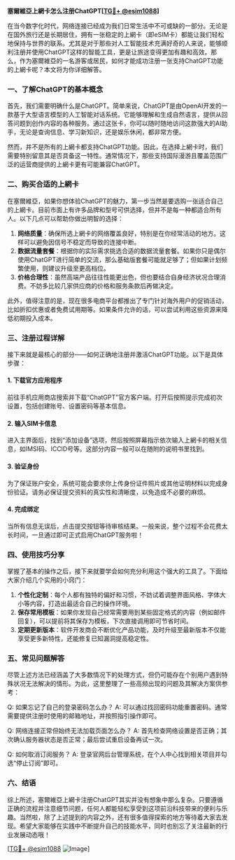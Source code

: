 **塞爾維亞上網卡怎么注册ChatGPT[[TG💪+ @esim1088](https://t.me/s/esim1088)]**

在当今数字化时代，网络连接已经成为我们日常生活中不可或缺的一部分。无论是在国外旅行还是长期居住，拥有一张稳定的上網卡（即eSIM卡）都能让我们轻松地保持与世界的联系。尤其是对于那些对人工智能技术充满好奇的人来说，能够顺利注册并使用ChatGPT这样的智能工具，更是让旅途变得更加有趣和高效。那么，作为塞爾維亞的一名游客或居民，如何才能成功注册一张支持ChatGPT功能的上網卡呢？本文将为你详细解答。

### 一、了解ChatGPT的基本概念

首先，我们需要明确什么是ChatGPT。简单来说，ChatGPT是由OpenAI开发的一款基于大型语言模型的人工智能对话系统。它能够理解和生成自然语言，提供从回答问题到创作内容的各种服务。通过这张卡，你可以随时随地访问这款强大的AI助手，无论是查询信息、学习新知识，还是娱乐休闲，都非常方便。

然而，并不是所有的上網卡都支持ChatGPT功能。因此，在选择上網卡时，我们需要特别留意其是否具备这一特性。通常情况下，那些支持国际漫游且覆盖范围广泛的运营商提供的上網卡更有可能兼容ChatGPT。

### 二、购买合适的上網卡

在塞爾維亞，如果你想体验ChatGPT的魅力，第一步当然是要选购一张适合自己的上網卡。目前市面上有许多品牌和型号可供选择，但并不是每一种都适合所有人。以下几点可以帮助你做出明智的选择：

1. **网络质量**：确保所选上網卡的网络覆盖良好，特别是在你经常活动的地方。这样可以避免因信号不稳定而导致的连接中断。
2. **数据流量套餐**：根据你的实际需求挑选合适的数据流量套餐。如果你只是偶尔使用ChatGPT进行简单的交流，那么基础版套餐可能就足够了；但如果计划频繁使用，则建议升级至更高档位。
3. **价格合理性**：虽然高端产品往往性能更出色，但也要结合自身经济状况合理消费。不妨多比较几家供应商的价格和服务条款后再做决定。

此外，值得注意的是，现在很多电商平台都推出了专门针对海外用户的促销活动，比如折扣优惠或者免费试用期等。如果条件允许的话，可以尝试利用这些资源来降低初期投入成本。

### 三、注册过程详解

接下来就是最核心的部分——如何正确地注册并激活ChatGPT功能。以下是具体步骤：

#### 1. 下载官方应用程序
前往手机应用商店搜索并下载“ChatGPT”官方客户端。打开后按照提示完成初次设置，包括创建账号、设置密码等基本信息。

#### 2. 输入SIM卡信息
进入主界面后，找到“添加设备”选项，然后按照屏幕指示依次输入上網卡的相关信息，如IMSI码、ICCID号等。这部分内容一般可以在随附的说明书里找到。

#### 3. 验证身份
为了保证账户安全，系统可能会要求你上传身份证件照片或其他证明材料以完成身份验证。请务必保证提交资料的真实性和清晰度，以免造成不必要的麻烦。

#### 4. 完成绑定
当所有信息无误后，点击提交按钮等待审核结果。一般来说，整个过程不会花费太长时间，一旦通过即可正式启用ChatGPT服务啦！

### 四、使用技巧分享

掌握了基本的操作之后，接下来就要学会如何充分利用这个强大的工具了。下面给大家介绍几个实用的小窍门：

1. **个性化定制**：每个人都有独特的偏好和习惯，不妨试着调整界面风格、字体大小等内容，打造出最适合自己的操作环境。
2. **保存常用模板**：如果你发现自己经常需要用到某些固定格式的内容（例如邮件回复），可以提前将其保存为模板，下次直接调用即可节省时间。
3. **定期更新版本**：软件开发商会不断优化产品功能，及时升级至最新版本不仅能享受更多新特性，还能修复已知漏洞提高稳定性。

### 五、常见问题解答

尽管上述方法已经涵盖了大多数情况下的处理方式，但仍可能存在个别用户遇到特殊状况无法解决的情形。为此，这里整理了一些高频出现的问题及其解决方案供参考：

Q: 如果忘记了自己的登录密码怎么办？
A: 可以通过找回密码功能重置密码。通常需要提供注册时使用的邮箱地址，并按照指引操作即可。

Q: 网络连接正常但始终无法加载页面怎么办？
A: 首先检查网络设置是否正确；其次确认服务器状态是否正常；最后尝试重启设备再试一次。

Q: 如何取消订阅服务？
A: 登录官网后台管理系统，在个人中心找到相关项目并勾选“停止订阅”即可。

### 六、结语

综上所述，塞爾維亞上網卡注册ChatGPT其实并没有想象中那么复杂。只要遵循正确的流程并注意细节问题，任何人都能轻松享受到这项前沿科技带来的便利与乐趣。当然啦，除了上述提到的内容之外，还有很多值得探索的地方等待着大家去发现。希望大家能够在实践中不断提升自己的技能水平，同时也别忘了关注最新的行业发展动态哦！

[[TG💪+ @esim1088](https://t.me/s/esim1088) ![Image](https://i.postimg.cc/4NQfJmqS/Snipaste-2025-05-13-00-14-12.png)]
